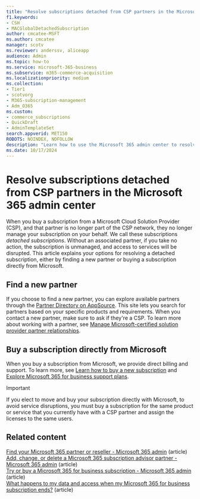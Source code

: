 ```yaml
---
title: "Resolve subscriptions detached from CSP partners in the Microsoft 365 admin center"
f1.keywords: 
- CSH
- MACGlobalDetachedSubscription
author: cmcatee-MSFT
ms.author: cmcatee
manager: scotv
ms.reviewer: anderssv, aliceapp
audience: Admin
ms.topic: how-to
ms.service: microsoft-365-business
ms.subservice: m365-commerce-acquisition
ms.localizationpriority: medium
ms.collection: 
- Tier1
- scotvorg
- M365-subscription-management
- Adm_O365
ms.custom:
- commerce_subscriptions
- QuickDraft
- AdminTemplateSet
search.appverid: MET150 
ROBOTS: NOINDEX, NOFOLLOW
description: "Learn how to use the Microsoft 365 admin center to resolve a detached subscription that you bought from a CSP partner."
ms.date: 10/17/2024
---
```


# Resolve subscriptions detached from CSP partners in the Microsoft 365 admin center

When you buy a subscription from a Microsoft Cloud Solution Provider (CSP), and that partner is no longer part of the CSP network, they no longer manage your subscription on your behalf. We call these subscriptions *detached subscriptions*. Without an associated partner, if you take no action, the subscription is unmanaged, and access to services will be disrupted. This article explains your options for resolving a detached subscription, either by finding a new partner or buying a subscription directly from Microsoft.

## Find a new partner

If you choose to find a new partner, you can explore available partners through the [Partner Directory on AppSource](https://appsource.microsoft.com/marketplace/partner-dir?filter=services%3DLicensing). This site lets you search for partners based on your specific products and requirements. When you contact a new partner, make sure to ask if they're a CSP. To learn more about working with a partner, see [Manage Microsoft-certified solution provider partner relationships](../manage-partners.md).

## Buy a subscription directly from Microsoft

When you buy a subscription from Microsoft, we provide direct billing and support. To learn more, see [Learn how to buy a new subscription](../try-or-buy-microsoft-365.md#buy-a-different-subscription) and [Explore Microsoft 365 for business support plans](https://www.microsoft.com/microsoft-365/business/microsoft-365-for-business-support-options?msockid=15af1489bfd667952f27000abefb66ef).

> [!IMPORTANT]
> If you elect to move and buy your subscription directly with Microsoft, to avoid service disruptions, you must buy a subscription for the same product or service that you currently have with a CSP partner and assign the licenses to the same users.

## Related content

[Find your Microsoft 365 partner or reseller - Microsoft 365 admin](../../admin/manage/find-your-partner-or-reseller.md) (article)\
[Add, change, or delete a Microsoft 365 subscription advisor partner - Microsoft 365 admin](../../admin/misc/add-partner.md) (article)\
[Try or buy a Microsoft 365 for business subscription - Microsoft 365 admin](../try-or-buy-microsoft-365.md) (article)\
[What happens to my data and access when my Microsoft 365 for business subscription ends?](what-if-my-subscription-expires.md) (article)
